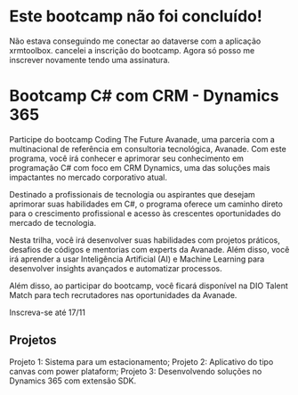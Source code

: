 # Este bootcamp não foi concluído!
Não estava conseguindo me conectar ao dataverse com a aplicação xrmtoolbox. cancelei a inscrição do bootcamp. Agora só posso me inscrever novamente tendo uma assinatura.

# Bootcamp C# com CRM - Dynamics 365

Participe do bootcamp Coding The Future Avanade, uma parceria com a multinacional de referência em consultoria tecnológica, Avanade. Com este programa, você irá conhecer e aprimorar seu conhecimento em programação C# com foco em CRM Dynamics, uma das soluções mais impactantes no mercado corporativo atual.

Destinado a profissionais de tecnologia ou aspirantes que desejam aprimorar suas habilidades em C#, o programa oferece um caminho direto para o crescimento profissional e acesso às crescentes oportunidades do mercado de tecnologia.

Nesta trilha, você irá desenvolver suas habilidades com projetos práticos, desafios de códigos e mentorias com experts da Avanade. Além disso, você irá aprender a usar Inteligência Artificial (AI) e Machine Learning para desenvolver insights avançados e automatizar processos.

Além disso, ao participar do bootcamp, você ficará disponível na DIO Talent Match para tech recrutadores nas oportunidades da Avanade.

Inscreva-se até 17/11

## Projetos

Projeto 1: Sistema para um estacionamento;
Projeto 2: Aplicativo do tipo canvas com power plataform;
Projeto 3: Desenvolvendo soluções no Dynamics 365 com extensão SDK. 